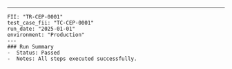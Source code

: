---
    FII: "TR-CEP-0001"
    test_case_fii: "TC-CEP-0001"
    run_date: "2025-01-01"
    environment: "Production"
    ---
    ### Run Summary
    -  Status: Passed
    -  Notes: All steps executed successfully.